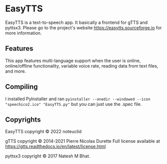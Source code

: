 # EasyTTS
EasyTTS is a text-to-speech app. It basically a frontend for gTTS and pyttsx3. Please go to the project's website https://easytts.sourceforge.io for more information.

## Features
This app features multi-language support when the user is online, online/offline functionality, variable voice rate, reading data from text files, and more.

## Compiling

I installed PyInstaller and ran 
```pyinstaller --onedir --windowed --icon "speechico2.ico" "EasyTTS.py"```
but you can just use the .spec file.

## Copyrights

EasyTTS copyright © 2022 noteuclid

gTTS copyright © 2014-2021 Pierre Nicolas Durette
Full license available at https://gtts.readthedocs.io/en/latest/license.html

pyttsx3 copyright © 2017 Natesh M Bhat. 
